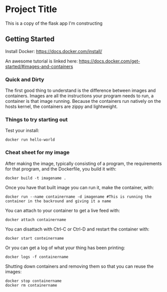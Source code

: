 # Project Title

This is a copy of the flask app I'm constructing

## Getting Started

Install Docker:
https://docs.docker.com/install/

An awesome tutorial is linked here:
https://docs.docker.com/get-started/#images-and-containers

### Quick and Dirty
The first good thing to understand is the difference between images and containers. Images are all the instructions your program needs to run, a container is that image running. Because the containers run natively on the hosts kernel, the containers are zippy and lightweight.

### Things to try starting out

Test your install:
```
docker run hello-world
```

### Cheat sheet for my image

After making the image, typically consisting of a program, the requirements for that program, and the Dockerfile, you build it with:
```
docker build -t imagename .
```

Once you have that built image you can run it, make the container, with:
```
docker run --name containername -d imagename #This is running the container in the backround and giving it a name
```

You can attach to your container to get a live feed with:
```
docker attach containername
```

You can disattach with Ctrl-C or Ctrl-D and restart the container with:
```
docker start conteinername
``` 

Or you can get a log of what your thing has been printing:
```
docker logs -f containername
```

Shutting down containers and removing them so that you can reuse the images:
```
docker stop containername
docker rm containername
```
